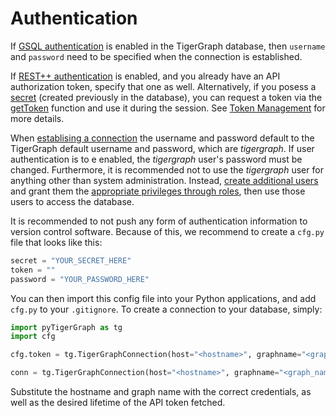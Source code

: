# Authentication

If [GSQL authentication](https://docs.tigergraph.com/admin/admin-guide/user-access-management/user-privileges-and-authentication#gsql-authentication) is enabled
in the TigerGraph database, then `username` and `password` need to be specified when the connection is established.

If [REST++ authentication](https://docs.tigergraph.com/admin/admin-guide/user-access-management/user-privileges-and-authentication#rest-authentication) is enabled, and you already have an API authorization token, specify that one as well. Alternatively, if you posess a
[secret](https://docs.tigergraph.com/admin/admin-guide/user-access-management/user-privileges-and-authentication#managing-credentials) (created previously in the database),
you can request a token via the [getToken](#getToken) function and use it during the session. See [Token Management](TokenManagement.md) for more details.

When [establising a connection](GettingStarted.md) the username and password default to the TigerGraph default username and password, which are _tigergraph_.
If user authentication is to e enabled, the _tigergraph_ user's password must be changed.
Furthermore, it is recommended not to use the _tigergraph_ user for anything other than system administration.
Instead, [create additional users](https://docs.tigergraph.com/admin/admin-guide/user-access-management/user-privileges-and-authentication#creating-and-managing-users) and
grant them the [appropriate privileges through roles](https://docs.tigergraph.com/admin/admin-guide/user-access-management/user-privileges-and-authentication#roles-and-privileges),
then use those users to access the database.

It is recommended to not push any form of authentication information to version control software. Because of this, we recommend to create a `cfg.py` file that looks like this:
```python
secret = "YOUR_SECRET_HERE"
token = ""
password = "YOUR_PASSWORD_HERE"
```
You can then import this config file into your Python applications, and add `cfg.py` to your `.gitignore`. To create a connection to your database, simply:
```python
import pyTigerGraph as tg 
import cfg

cfg.token = tg.TigerGraphConnection(host="<hostname>", graphname="<graph_name>").getToken(cfg.secret, "<token_lifetime>")[0]

conn = tg.TigerGraphConnection(host="<hostname>", graphname="<graph_name>", password=cfg.password, apiToken=cfg.token)
```
Substitute the hostname and graph name with the correct credentials, as well as the desired lifetime of the API token fetched.
